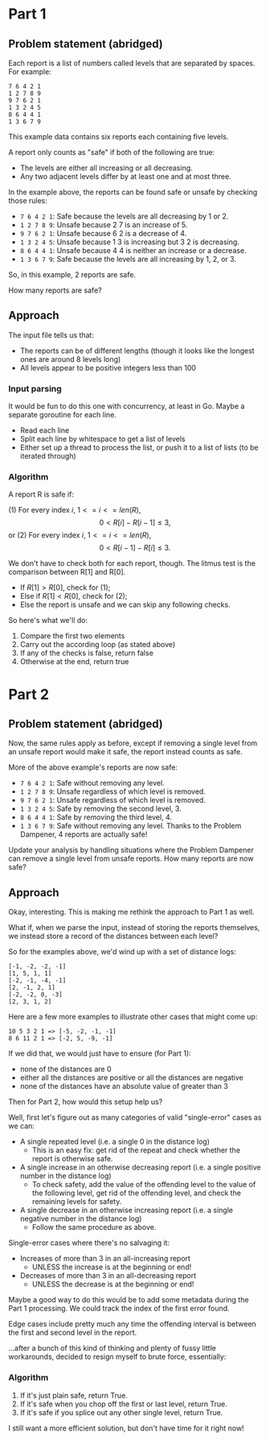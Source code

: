 # Part 1

## Problem statement (abridged)

Each report is a list of numbers called levels that are separated by spaces. For example:

```
7 6 4 2 1
1 2 7 8 9
9 7 6 2 1
1 3 2 4 5
8 6 4 4 1
1 3 6 7 9
```

This example data contains six reports each containing five levels.

A report only counts as "safe" if both of the following are true:

- The levels are either all increasing or all decreasing.
- Any two adjacent levels differ by at least one and at most three.

In the example above, the reports can be found safe or unsafe by checking those rules:

- `7 6 4 2 1`: Safe because the levels are all decreasing by 1 or 2.
- `1 2 7 8 9`: Unsafe because 2 7 is an increase of 5.
- `9 7 6 2 1`: Unsafe because 6 2 is a decrease of 4.
- `1 3 2 4 5`: Unsafe because 1 3 is increasing but 3 2 is decreasing.
- `8 6 4 4 1`: Unsafe because 4 4 is neither an increase or a decrease.
- `1 3 6 7 9`: Safe because the levels are all increasing by 1, 2, or 3.

So, in this example, 2 reports are safe.

How many reports are safe?

## Approach

The input file tells us that:
- The reports can be of different lengths (though it looks like the longest ones are around 8 levels long)
- All levels appear to be positive integers less than 100

### Input parsing
It would be fun to do this one with concurrency, at least in Go. Maybe a separate goroutine for each line.
- Read each line
- Split each line by whitespace to get a list of levels
- Either set up a thread to process the list, or push it to a list of lists (to be iterated through)

### Algorithm
A report R is safe if:

(1) For every index $i$, $1 <= i <= len(R)$, $$0 \lt R[i] - R[i-1] \leq 3,$$
or (2) For every index $i$, $1 <= i <= len(R)$, $$0 \lt R[i-1] - R[i] \leq 3.$$

We don't have to check both for each report, though. The litmus test is the comparison between R[1] and R[0].

- If $R[1] > R[0]$, check for (1);
- Else if $R[1] < R[0]$, check for (2);
- Else the report is unsafe and we can skip any following checks.

So here's what we'll do:

1. Compare the first two elements
2. Carry out the according loop (as stated above)
3. If any of the checks is false, return false
4. Otherwise at the end, return true


# Part 2

## Problem statement (abridged)

Now, the same rules apply as before, except if removing a single level from an unsafe report would make it safe, the report instead counts as safe.

More of the above example's reports are now safe:

- `7 6 4 2 1`: Safe without removing any level.
- `1 2 7 8 9`: Unsafe regardless of which level is removed.
- `9 7 6 2 1`: Unsafe regardless of which level is removed.
- `1 3 2 4 5`: Safe by removing the second level, 3.
- `8 6 4 4 1`: Safe by removing the third level, 4.
- `1 3 6 7 9`: Safe without removing any level.
Thanks to the Problem Dampener, 4 reports are actually safe!

Update your analysis by handling situations where the Problem Dampener can remove a single level from unsafe reports. How many reports are now safe?

## Approach

Okay, interesting. This is making me rethink the approach to Part 1 as well.

What if, when we parse the input, instead of storing the reports themselves, we instead store a record of the distances between each level?

So for the examples above, we'd wind up with a set of distance logs:

```
[-1, -2, -2, -1]
[1, 5, 1, 1]
[-2, -1, -4, -1]
[2, -1, 2, 1]
[-2, -2, 0, -3]
[2, 3, 1, 2]
```

Here are a few more examples to illustrate other cases that might come up:
```
10 5 3 2 1 => [-5, -2, -1, -1]
8 6 11 2 1 => [-2, 5, -9, -1]
```

If we did that, we would just have to ensure (for Part 1):
- none of the distances are 0
- either all the distances are positive or all the distances are negative
- none of the distances have an absolute value of greater than 3

Then for Part 2, how would this setup help us?

Well, first let's figure out as many categories of valid "single-error" cases as we can:
- A single repeated level (i.e. a single 0 in the distance log)
  - This is an easy fix: get rid of the repeat and check whether the report is otherwise safe.
- A single increase in an otherwise decreasing report (i.e. a single positive number in the distance log)
  - To check safety, add the value of the offending level to the value of the following level, get rid of the offending level, and check the remaining levels for safety.
- A single decrease in an otherwise increasing report (i.e. a single negative number in the distance log)
  - Follow the same procedure as above.

Single-error cases where there's no salvaging it:
- Increases of more than 3 in an all-increasing report
  - UNLESS the increase is at the beginning or end!
- Decreases of more than 3 in an all-decreasing report
  - UNLESS the decrease is at the beginning or end!

Maybe a good way to do this would be to add some metadata during the Part 1 processing. We could track the index of the first error found.

Edge cases include pretty much any time the offending interval is between the first and second level in the report.

...after a bunch of this kind of thinking and plenty of fussy little workarounds, decided to resign myself to brute force, essentially:

### Algorithm

1. If it's just plain safe, return True.
2. If it's safe when you chop off the first or last level, return True.
3. If it's safe if you splice out any other single level, return True.

I still want a more efficient solution, but don't have time for it right now!
